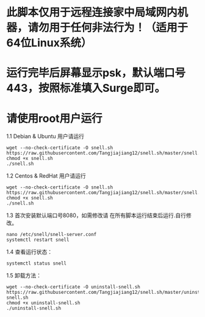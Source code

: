 # 此脚本仅用于远程连接家中局域网内机器，请勿用于任何非法行为！（适用于64位Linux系统）
# 运行完毕后屏幕显示psk，默认端口号443，按照标准填入Surge即可。
# 请使用root用户运行

1.1 Debian & Ubuntu 用户请运行

```
wget --no-check-certificate -O snell.sh https://raw.githubusercontent.com/Tangjiajiang12/snell.sh/master/snell.sh
chmod +x snell.sh
./snell.sh
```

1.2 Centos & RedHat 用户请运行

```
wget --no-check-certificate -O snell.sh https://raw.githubusercontent.com/Tangjiajiang12/snell.sh/master/snell.sh
chmod +x snell.sh
./snell.sh
```

1.3 首次安装默认端口号8080，如需修改请
在所有脚本运行结束后运行.自行修改。

```
nano /etc/snell/snell-server.conf
systemctl restart snell
```

1.4 查看运行状态：

```
systemctl status snell
```

1.5 卸载方法：

```
wget --no-check-certificate -O uninstall-snell.sh https://raw.githubusercontent.com/Tangjiajiang12/snell.sh/master/uninstall-snell.sh
chmod +x uninstall-snell.sh
./uninstall-snell.sh
```
